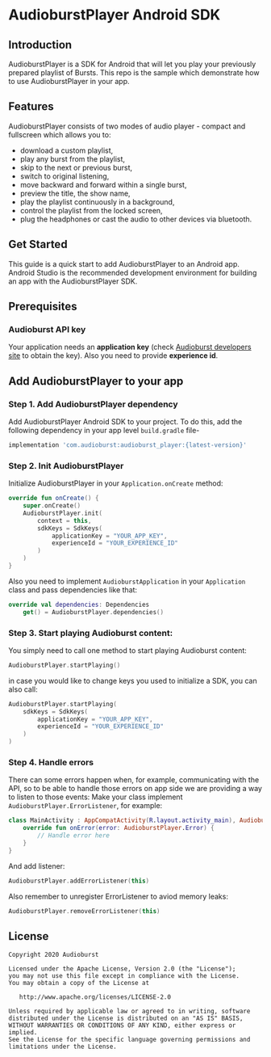 # AudioburstPlayer Android SDK

## Introduction
AudioburstPlayer is a SDK for Android that will let you play your previously prepared playlist of Bursts. This repo is the sample which demonstrate how to use AudioburstPlayer in your app.

## Features
AudioburstPlayer consists of two modes of audio player - compact and fullscreen which allows you to:
- download a custom playlist,
- play any burst from the playlist,
- skip to the next or previous burst,
- switch to original listening,
- move backward and forward within a single burst,
- preview the title, the show name,
- play the playlist continuously in a background,
- control the playlist from the locked screen,
- plug the headphones or cast the audio to other devices via bluetooth.

## Get Started

This guide is a quick start to add AudioburstPlayer to an Android app. Android Studio is the recommended development environment for building an app with the AudioburstPlayer SDK.

## Prerequisites

### Audioburst API key
Your application needs an **application key** (check [Audioburst developers site](https://developers.audioburst.com/) to obtain the key).
Also you need to provide **experience id**.

## Add AudioburstPlayer to your app

### Step 1. Add AudioburstPlayer dependency
Add AudioburstPlayer Android SDK to your project. To do this, add the following dependency in your app level `build.gradle` file-
```gradle
implementation 'com.audioburst:audioburst_player:{latest-version}'
```

### Step 2. Init AudioburstPlayer
Initialize AudioburstPlayer in your `Application.onCreate` method:
```kotlin
override fun onCreate() {
    super.onCreate()
    AudioburstPlayer.init(
        context = this,
        sdkKeys = SdkKeys(
            applicationKey = "YOUR_APP_KEY",
            experienceId = "YOUR_EXPERIENCE_ID"
        )
    )
} 
```

Also you need to implement `AudioburstApplication` in your `Application` class and pass dependencies like that:
```kotlin
override val dependencies: Dependencies
    get() = AudioburstPlayer.dependencies()
```

### Step 3. Start playing Audioburst content:
You simply need to call one method to start playing Audioburst content:
```kotlin
AudioburstPlayer.startPlaying()
```

in case you would like to change keys you used to initialize a SDK, you can also call:
```kotlin
AudioburstPlayer.startPlaying(
    sdkKeys = SdkKeys(
        applicationKey = "YOUR_APP_KEY",
        experienceId = "YOUR_EXPERIENCE_ID"
    )
)
```

### Step 4. Handle errors
There can some errors happen when, for example, communicating with the API, so to be able to handle those errors on app side we are providing a way to listen to those events:
Make your class implement `AudioburstPlayer.ErrorListener`, for example:
```kotlin
class MainActivity : AppCompatActivity(R.layout.activity_main), AudioburstPlayer.ErrorListener {
    override fun onError(error: AudioburstPlayer.Error) {
        // Handle error here
    }
}
```
And add listener:
```kotlin
AudioburstPlayer.addErrorListener(this)
```
Also remember to unregister ErrorListener to aviod memory leaks:
```kotlin
AudioburstPlayer.removeErrorListener(this)
```


License
-------

    Copyright 2020 Audioburst

    Licensed under the Apache License, Version 2.0 (the "License");
    you may not use this file except in compliance with the License.
    You may obtain a copy of the License at

       http://www.apache.org/licenses/LICENSE-2.0

    Unless required by applicable law or agreed to in writing, software
    distributed under the License is distributed on an "AS IS" BASIS,
    WITHOUT WARRANTIES OR CONDITIONS OF ANY KIND, either express or implied.
    See the License for the specific language governing permissions and
    limitations under the License.